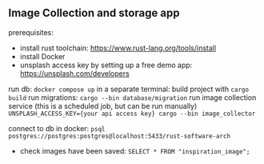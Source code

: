 ## Image Collection and storage app

prerequisites:

- install rust toolchain: https://www.rust-lang.org/tools/install
- install Docker
- unsplash access key by setting up a free demo app: https://unsplash.com/developers

run db: `docker compose up`
in a separate terminal:
build project with `cargo build`
run migrations: `cargo --bin database/migration`
run image collection service (this is a scheduled job, but can be run manually) `UNSPLASH_ACCESS_KEY={your api access key} cargo --bin image_collector`

connect to db in docker: `psql postgres://postgres:postgres@localhost:5433/rust-software-arch`

- check images have been saved: `SELECT * FROM "inspiration_image";`
